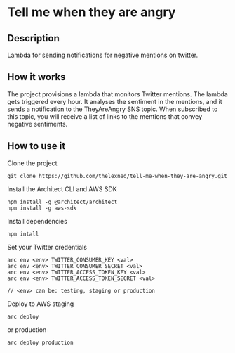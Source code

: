 # Tell me when they are angry
## Description
Lambda for sending notifications for negative mentions on twitter.
## How it works
The project provisions a lambda that monitors Twitter mentions. The lambda gets triggered every hour. It analyses the sentiment in the mentions, and it sends a notification to the TheyAreAngry SNS topic. When subscribed to this topic, you will receive a list of links to the mentions that convey negative sentiments.  

## How to use it

Clone the project
```
git clone https://github.com/thelexned/tell-me-when-they-are-angry.git
```

Install the Architect CLI and AWS SDK
```
npm install -g @architect/architect
npm install -g aws-sdk
```

Install dependencies
```
npm intall
```

Set your Twitter credentials
```
arc env <env> TWITTER_CONSUMER_KEY <val>
arc env <env> TWITTER_CONSUMER_SECRET <val>
arc env <env> TWITTER_ACCESS_TOKEN_KEY <val>
arc env <env> TWITTER_ACCESS_TOKEN_SECRET <val>

// <env> can be: testing, staging or production
```

Deploy to AWS staging
```
arc deploy
```

or production
```
arc deploy production
```

```

```
